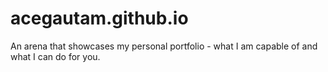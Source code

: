 # acegautam.github.io #

An arena that showcases my personal portfolio - what I am capable of and what I can do for you.